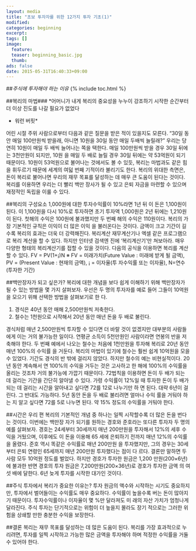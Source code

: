 ```yaml
---
layout: media
title: "초보 투자자를 위한 12가지 투자 기초(1)"
modified:
categories: beginning
excerpt:
tags: []
image:
  feature: 
  teaser: beginning_basic.jpg
  thumb:
ads: false
date: 2015-05-31T16:40:33+09:00
---
```

##*주식에 투자해야 하는 이유*
{% include toc.html %}

##복리의 마법###
*어머니가 내게 복리의 중요성을 누누이 강조하기 시작한 순간부터 더 이상 진도를 나갈 필요가 없었다
- 워런 버핏*

어린 시절 주위 사람으로부터 다음과 같은 질문을 받은 적이 있을지도 모른다. “30일 동안 매일
100만원씩 받을래, 아니면 10원을 30일 동안 매일 두배씩 늘릴래?” 우리는 당연히 10원이 매일
두 배씩 늘어나는 쪽을 택한다. 매일 100만원씩 받을 경우 30일 뒤에는 3천만원이 되지만, 10원
을 매일 두 배로 늘릴 경우 30일 뒤에는 약 53억원이 되기 때문이다.
10원이 53억원으로 불어나는 것에서도 볼 수 있듯, 복리는 마법과도 같은 힘을 휘두르기 때문에
세계의 여덟 번째 기적이라 불리기도 한다. 복리의 위대한 측면은, 돈이 복리로 불어나면 우리의
재무 목표를 달성하는 데 매우 큰 도움이 된다는 것이다. 복리를 이용하면 우리는 더 빨리 백만
장사가 될 수 있고 은퇴 자금을 마련할 수 있으며 재정적인 독립을 이룰 수 있다.

##복리의 구성요소
1,000원에 대한 투자수익률이 10%라면 1년 뒤 이 돈은 1,100원이 된다. 이 1,100원을 다시
10%로 투자하면 초기 투자액 1,000원은 2년 뒤에는 1,210원이 된다. 첫해의 수익은 100원에
불과했지만 두 번째 해의 수익은 110원이다. 복리의 가장 기본적인 규칙은 이익이 더 많은 이익
을 불러온다는 것이다. 금액이 크고 기간이 길수록 복리의 효과는 더욱 더 강력해진다.
복리계산 재무계산기나 엑셀 같은 프로그램으로 복리 계산을 할 수 있다. 하지만 인터넷 검색엔
진에 ‘복리계산기’만 쳐보아라. 매우 다양한 형태의 복리계산기를 접할 수 있을 것이다.
다음의 공식을 이용하면 복리를 계산할 수 있다.
FV = PV(1+¡)N
※ FV = 미래가치(Future Value : 미래에 받게 될 금액), PV = (Present Value : 현재의 금액), ¡ = 이자율(투
자수익률 또는 이자율), N=연수(투자한 기간)

##백만장자가 되고 싶은가?
복리에 대한 개념을 보다 쉽게 이해하기 위해 백만장자가 될 수 있는 방법을 몇 가지 살펴보자.
우선은 두 명의 투자자를 예로 들어 그들이 10억원을 모으기 위해 선택한 방법을 살펴보기로 한
다.

1. 경식은 40년 동안 매해 2,500만원씩 저축한다.
2. 철수는 1천원으로 시작해서 20년 동안 매년 돈을 두 배로 불린다.

경식처럼 매년 2,500만원씩 투자할 수 있다면 더 바랄 것이 없겠지만 대부분의 사람들에게 이는
거의 불가능한 일이다. 연평균 소득이 5천만원인 사람이라면 연봉의 반을 저축해야 한다.
두 번째 예에서 나오는 철수는 처음에 1천만원을 투자해 복리로 20년 동안 매년 100%의 수익률
을 거둔다. 복리의 마법이 있기에 철수는 훨씬 쉽게 10억원을 모을 수 있었다. 기간도 경식의 반
밖에 걸리지 않았다. 하지만 철수의 예는 비현실적이다. 20년 동안 계속해서 연 100%의 수익을
거두는 것은 고사하고 한 해에 100%의 수익률을 올리는 것조차 거의 불가능에 가깝기 때문이다.
72법칙을 이용하면 돈이 두 배가 되는 데 걸리는 기간을 간단히 알아낼 수 있다. 가령 수익률이
12%일 때 투자한 돈이 두 배가 되는 데 걸리는 시간을 알아내고 싶다면 72를 12로 나누기만 하
면 된다. 대략 6년이 걸린다. 그 반대도 가능하다. 5년 동안 돈을 두 배로 불리려면 얼마나 수익
률을 거둬야 하는 지 알고 싶다면 72를 5로 나누면 된다. 약 15% 정도의 수익률을 거둬야 한다.

##시간은 우리 편
복리의 기본적인 개념 중 하나는 일찍 시작할수록 더 많은 돈을 번다는 것이다. 이번에는 백만장
자가 되기를 원하는 경호와 준호라는 또다른 투자자 두 명의 예를 살펴보자. 경호는 24세부터
30세까지 매년 200만원을 투자해서 12%의 세후 수익을 거뒀으며, 이후에도 이 돈을 이용해 65
세에 은퇴하기 전까지 매년 12%의 수익률을 올렸다. 준호 역시 똑같은 수익률로 매년 200만원
을 투자했지만, 그의 경우는 30세부터 은퇴 연령인 65세까지 매년 200만원 투자했다는 점이 다
르다. 결론만 말하면 두 사람 모두 10억원 정도를 벌었다. 하지만 경호가 투자한 원금은 1,200
만원(200×6년)에 불과한 반면 경호의 투자 원금은 7,200만원(200×36년)로 경호가 투자한 금액
의 여섯 배에 달한다. 6년 늦게 투자를 시작한 대가인 것이다.

##주식 투자에서 복리가 중요한 이유는?
투자 원금의 액수와 시작하는 시기도 중요하지만, 투자에서 벌어들이는 수익률도 매우 중요하다.
수익률이 높을수록 버는 돈이 많아지기 때문이다. 투자수익률이나 이자율이 몇 %만 달라져도 미
래의 자산 가치가 엄청나게 달라진다. 주식 투자는 단기적으로는 위험이 더 높을지 몰라도 장기
적으로는 그러한 위험을 상쇄할 만한 충분한 수익을 보장한다.

##결론
복리는 재무 목표를 달성하는 데 많은 도움이 된다. 복리를 가장 효과적으로 누리려면, 투자를
일찍 시작하고 가능한 많은 금액을 투자해야 하며 적정한 수익률을 거둘 수 있어야 한다. 